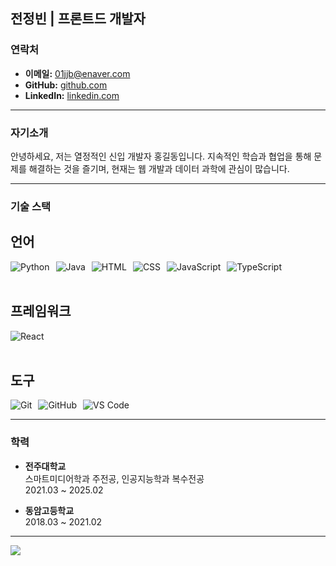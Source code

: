 ## 전정빈 | 프론트드 개발자

### 연락처

- **이메일:** [01jjb@enaver.com](mailto:01jjb@enaver.com)
- **GitHub:** [github.com](https://github.com/jeongbin01)
- **LinkedIn:** [linkedin.com](https://www.linkedin.com/in/jeongbin-jeon-0b54a331a/)


---

### 자기소개
안녕하세요, 저는 열정적인 신입 개발자 홍길동입니다. 지속적인 학습과 협업을 통해 문제를 해결하는 것을 즐기며, 현재는 웹 개발과 데이터 과학에 관심이 많습니다.

---

### 기술 스택

## 언어
<div style="display: flex; gap: 10px;">
  <img src="https://img.shields.io/badge/Python-3776AB?style=flat&logo=python&logoColor=white" alt="Python">
  <img src="https://img.shields.io/badge/Java-007396?style=flat&logo=java&logoColor=white" alt="Java">
  <img src="https://img.shields.io/badge/HTML5-E34F26?style=flat&logo=html5&logoColor=white" alt="HTML">
  <img src="https://img.shields.io/badge/CSS3-1572B6?style=flat&logo=css3&logoColor=white" alt="CSS">
  <img src="https://img.shields.io/badge/JavaScript-F7DF1E?style=flat&logo=javascript&logoColor=black" alt="JavaScript">
  <img src="https://img.shields.io/badge/TypeScript-3178C6?style=flat&logo=typescript&logoColor=white" alt="TypeScript">
</div>

<br>

## 프레임워크
<div style="display: flex; gap: 10px;">
  <img src="https://img.shields.io/badge/React-61DAFB?style=flat&logo=react&logoColor=white" alt="React">
</div>

<br>

## 도구
<div style="display: flex; gap: 10px;">
  <img src="https://img.shields.io/badge/Git-F05032?style=flat&logo=git&logoColor=white" alt="Git">
  <img src="https://img.shields.io/badge/GitHub-181717?style=flat&logo=github&logoColor=white" alt="GitHub">
  <img src="https://img.shields.io/badge/VS%20Code-007ACC?style=flat&logo=visualstudiocode&logoColor=white" alt="VS Code">
</div>

---


### 학력

- **전주대학교**  
  스마트미디어학과 주전공, 인공지능학과 복수전공  
  2021.03 ~ 2025.02

- **동암고등학교**  
  2018.03 ~ 2021.02
  
---

<img src="https://img.shields.io/badge/HTML-E34F26?style=flat-square&logo=HTML5&logoColor=white"/>

